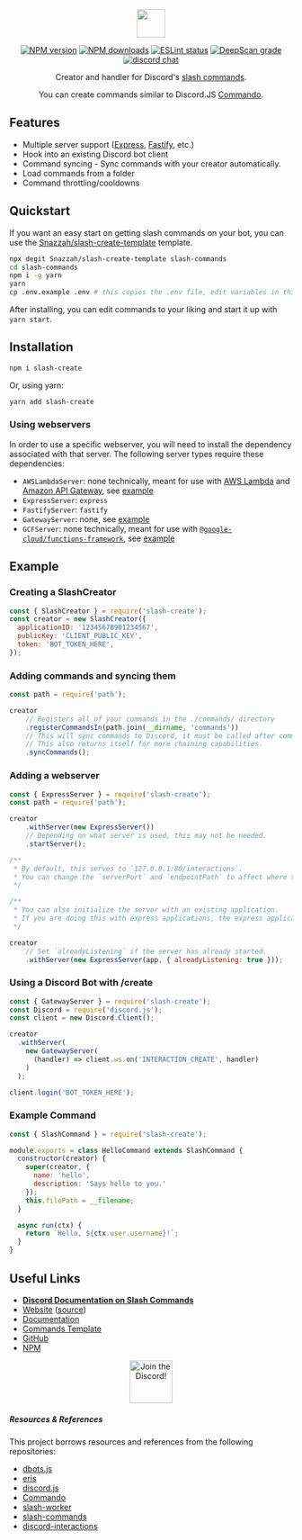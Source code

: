 <div align="center">

<img src="/static/textlogo.png" height="50">

[![NPM version](https://img.shields.io/npm/v/slash-create?maxAge=3600)](https://www.npmjs.com/package/slash-create) [![NPM downloads](https://img.shields.io/npm/dt/slash-create?maxAge=3600)](https://www.npmjs.com/package/slash-create) [![ESLint status](https://github.com/Snazzah/slash-create/workflows/ESLint/badge.svg)](https://github.com/Snazzah/slash-create/actions?query=workflow%3A%22ESLint%22) [![DeepScan grade](https://deepscan.io/api/teams/11596/projects/15103/branches/297399/badge/grade.svg)](https://deepscan.io/dashboard#view=project&tid=11596&pid=15103&bid=297399) [![discord chat](https://img.shields.io/discord/311027228177727508?logo=discord&logoColor=white)](https://snaz.in/discord)

Creator and handler for Discord's [slash commands](https://discord.com/developers/docs/interactions/slash-commands).

You can create commands similar to Discord.JS [Commando](https://github.com/discordjs/Commando).


</div>

## Features
- Multiple server support ([Express](http://expressjs.com/), [Fastify](https://fastify.io/), etc.)
- Hook into an existing Discord bot client
- Command syncing - Sync commands with your creator automatically.
- Load commands from a folder
- Command throttling/cooldowns

## Quickstart
If you want an easy start on getting slash commands on your bot, you can use the [Snazzah/slash-create-template](https://github.com/Snazzah/slash-create-template) template.
```sh
npx degit Snazzah/slash-create-template slash-commands
cd slash-commands
npm i -g yarn
yarn
cp .env.example .env # this copies the .env file, edit variables in this file!
```
After installing, you can edit commands to your liking and start it up with `yarn start`.

## Installation
```sh
npm i slash-create
```
Or, using yarn:
```sh
yarn add slash-create
```

### Using webservers
In order to use a specific webserver, you will need to install the dependency associated with that server. The following server types require these dependencies:
- `AWSLambdaServer`: none technically, meant for use with [AWS Lambda](https://aws.amazon.com/lambda) and [Amazon API Gateway](https://aws.amazon.com/api-gateway), see [example](https://slash-create.js.org/#/docs/main/latest/examples/lambda)
- `ExpressServer`: `express`
- `FastifyServer`: `fastify`
- `GatewayServer`: none, see [example](https://slash-create.js.org/#/docs/main/latest/examples/discord-bot)
- `GCFServer`: none technically, meant for use with [`@google-cloud/functions-framework`](https://npm.im/@google-cloud/functions-framework), see [example](https://slash-create.js.org/#/docs/main/latest/examples/gcf)

## Example

### Creating a SlashCreator
```js
const { SlashCreator } = require('slash-create');
const creator = new SlashCreator({
  applicationID: '12345678901234567',
  publicKey: 'CLIENT_PUBLIC_KEY',
  token: 'BOT_TOKEN_HERE',
});
```

### Adding commands and syncing them
```js
const path = require('path');

creator
    // Registers all of your commands in the ./commands/ directory
    .registerCommandsIn(path.join(__dirname, 'commands'))
    // This will sync commands to Discord, it must be called after commands are loaded.
    // This also returns itself for more chaining capabilities.
    .syncCommands();
```

### Adding a webserver
```js
const { ExpressServer } = require('slash-create');
const path = require('path');

creator
    .withServer(new ExpressServer())
    // Depending on what server is used, this may not be needed.
    .startServer();

/**
 * By default, this serves to `127.0.0.1:80/interactions`.
 * You can change the `serverPort` and `endpointPath` to affect where to serve to.
 */

/**
 * You can also initialize the server with an existing application.
 * If you are doing this with express applications, the express application must already have `express.json()` as middleware.
 */

creator
    // Set `alreadyListening` if the server has already started.
    .withServer(new ExpressServer(app, { alreadyListening: true }));
```

### Using a Discord Bot with /create
```js
const { GatewayServer } = require('slash-create');
const Discord = require('discord.js');
const client = new Discord.Client();

creator
  .withServer(
    new GatewayServer(
      (handler) => client.ws.on('INTERACTION_CREATE', handler)
    )
  );

client.login('BOT_TOKEN_HERE');
```

### Example Command
```js
const { SlashCommand } = require('slash-create');

module.exports = class HelloCommand extends SlashCommand {
  constructor(creator) {
    super(creator, {
      name: 'hello',
      description: 'Says hello to you.'
    });
    this.filePath = __filename;
  }

  async run(ctx) {
    return `Hello, ${ctx.user.username}!`;
  }
}
```

## Useful Links
- [**Discord Documentation on Slash Commands**](https://discord.com/developers/docs/interactions/slash-commands)
- [Website](https://slash-create.js.org/) ([source](https://github.com/Snazzah/slash-create-website))
- [Documentation](https://slash-create.js.org/#/docs/main/latest/general/welcome)
- [Commands Template](https://github.com/Snazzah/slash-create-template)
- [GitHub](https://github.com/Snazzah/slash-create)
- [NPM](https://www.npmjs.com/package/slash-create)

<div align="center">
    <a target="_blank" href="https://snaz.in/discord" title="Join the Discord!">
        <img  src="https://discordapp.com/api/guilds/311027228177727508/widget.png?style=banner2" height="76px" draggable="false" alt="Join the Discord!">
    </a>
</div>

##### Resources & References
This project borrows resources and references from the following repositories:
- [dbots.js](https://github.com/dbots-pkg/dbots.js)
- [eris](https://github.com/abalabahaha/eris)
- [discord.js](https://github.com/discordjs/discord.js)
- [Commando](https://github.com/discordjs/Commando)
- [slash-worker](https://github.com/A5rocks/slash-worker)
- [slash-commands](https://github.com/MeguminSama/discord-slash-commands)
- [discord-interactions](https://github.com/discord/discord-interactions-js)
